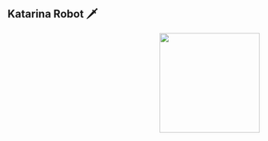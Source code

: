 ## Katarina Robot 🗡️
<img height = "200" src="https://cdn.discordapp.com/attachments/1095974097445470238/1095974317923241994/IMG_20230413_032949.png" align = "right">
